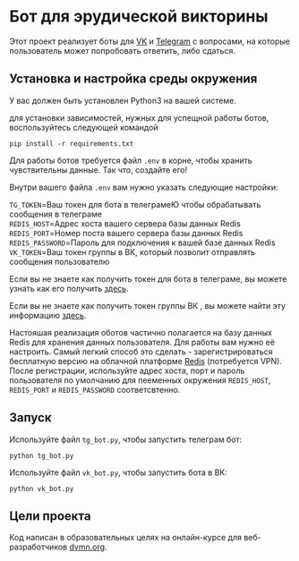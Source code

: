 # Бот для эрудической викторины

Этот проект реализует боты для [VK](https://vk.com/paser_group) и [Telegram](https://t.me/quiz_paser_bot) с вопросами, на которые пользователь может попробовать ответить, либо сдаться.

## Установка и настройка среды окружения

У вас должен быть установлен Python3 на вашей системе.

для установки зависимостей, нужных для успещной работы ботов, воспользуйтесь следующей командой
```
pip install -r requirements.txt
```

Для работы ботов требуется файл `.env` в корне, чтобы хранить чувствительны данные. Так что, создайте его!

Внутри вашего файла `.env` вам нужно указать следующие настройки:

`TG_TOKEN`=Ваш токен для бота в телеграмеЮ чтобы обрабатывать сообщения в телеграме   
`REDIS_HOST`=Адрес хоста вашего сервера базы данных Redis   
`REDIS_PORT`=Номер поста вашего сервера базы данных Redis   
`REDIS_PASSWORD`=Пароль для подключения к вашей базе данных Redis   
`VK_TOKEN`=Ваш токен группы в ВК, который позволит отправлять сообщения пользователю   

Если вы не знаете как получить токен для бота в телеграме, вы можете узнать как его получить [здесь](https://core.telegram.org/bots#3-how-do-i-create-a-bot).

Если вы не знаете как получить токен группы ВК , вы можете найти эту информацию [здесь](https://dev.vk.com/api/community-messages/getting-started#Получение%20ключа%20доступа%20в%20настройках%20сообщества).

Настояшая реализация оботов частично полагается на базу данных Redis для хранения данных пользователя. Для работы вам нужно её настроить.
Самый легкий способ это сделать - зарегистрироваться бесплатную версию на облачной платформе [Redis](https://redis.com/try-free/) (потребуется VPN).
После регистрации, используйте адрес хоста, порт и пароль пользователя по умолчанию для пееменных окружения `REDIS_HOST`, `REDIS_PORT` и `REDIS_PASSWORD` соответсвтенно.
  
## Запуск

Используйте файл `tg_bot.py`, чтобы запустить телеграм бот:

```
python tg_bot.py 
```

Используйте файл `vk_bot.py`, чтобы запустить бота в ВК:

```
python vk_bot.py 
```

## Цели проекта

Код написан в образовательных целях на онлайн-курсе для веб-разработчиков [dvmn.org](https://dvmn.org/).
